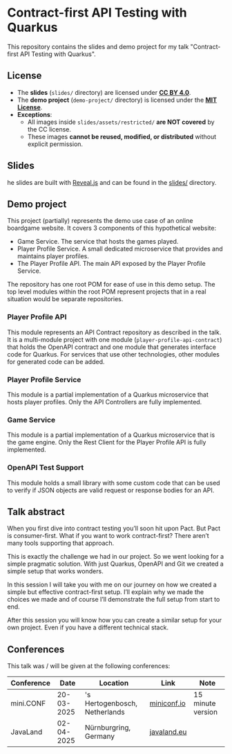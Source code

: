 # Contract-first API Testing with Quarkus

This repository contains the slides and demo project for my talk "Contract-first API Testing with Quarkus".

## License

- The **slides** (`slides/` directory) are licensed under **[CC BY 4.0](LICENSE.md)**.
- The **demo project** (`demo-project/` directory) is licensed under the **[MIT License](demo-project/LICENSE.md)**.
- **Exceptions**:
    - All images inside `slides/assets/restricted/` **are NOT covered** by the CC license.
    - These images **cannot be reused, modified, or distributed** without explicit permission.

## Slides

he slides are built with [Reveal.js](https://revealjs.com/) and can be found in the [slides/](slides) directory.

## Demo project

This project (partially) represents the demo use case of an online boardgame website.
It covers 3 components of this hypothetical website:

* Game Service. The service that hosts the games played.
* Player Profile Service. A small dedicated microservice that provides and maintains player profiles.
* The Player Profile API. The main API exposed by the Player Profile Service.

The repository has one root POM for ease of use in this demo setup.
The top level modules within the root POM represent projects that in a real situation would be separate repositories.

### Player Profile API

This module represents an API Contract repository as described in the talk.
It is a multi-module project with one module (`player-profile-api-contract`) that holds the OpenAPI contract and one
module that generates interface code for Quarkus.
For services that use other technologies, other modules for generated code can be added.

### Player Profile Service

This module is a partial implementation of a Quarkus microservice that hosts player profiles.
Only the API Controllers are fully implemented.

### Game Service

This module is a partial implementation of a Quarkus microservice that is the game engine.
Only the Rest Client for the Player Profile API is fully implemented.

### OpenAPI Test Support

This module holds a small library with some custom code that can be used to verify if JSON objects are valid request or
response bodies for an API.

## Talk abstract

When you first dive into contract testing you’ll soon hit upon Pact. But Pact is consumer-first.
What if you want to work contract-first? There aren’t many tools supporting that approach.

This is exactly the challenge we had in our project.
So we went looking for a simple pragmatic solution.
With just Quarkus, OpenAPI and Git we created a simple setup that works wonders.

In this session I will take you with me on our journey on how we created a simple but effective contract-first setup.
I’ll explain why we made the choices we made and of course I’ll demonstrate the full setup from start to end.

After this session you will know how you can create a similar setup for your own project.
Even if you have a different technical stack.

## Conferences

This talk was / will be given at the following conferences:

| Conference | Date       | Location                      | Link                                                                          | Note              | 
|------------|------------|-------------------------------|-------------------------------------------------------------------------------|-------------------|
| mini.CONF  | 20-03-2025 | 's Hertogenbosch, Netherlands | [miniconf.io](https://miniconf.io/episodes/episode-x/)                        | 15 minute version |
| JavaLand   | 02-04-2025 | Nürnburgring, Germany         | [javaland.eu](https://my.doag.org/events/javaland/2025/agenda/#agendaId.5289) |                   |